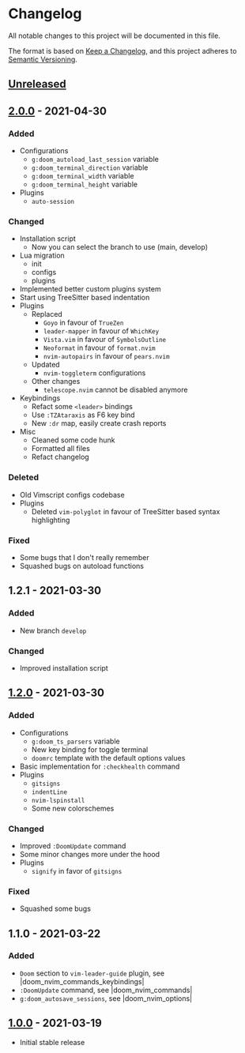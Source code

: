 # Changelog
All notable changes to this project will be documented in this file.

The format is based on [Keep a Changelog](https://keepachangelog.com/en/1.0.0/),
and this project adheres to [Semantic Versioning](https://semver.org/spec/v2.0.0.html).

## [Unreleased]

## [2.0.0] - 2021-04-30
### Added
- Configurations
    - `g:doom_autoload_last_session` variable
    - `g:doom_terminal_direction` variable
    - `g:doom_terminal_width` variable
    - `g:doom_terminal_height` variable
- Plugins
    - `auto-session`

### Changed
- Installation script
    - Now you can select the branch to use (main, develop)
- Lua migration
    - init
    - configs
    - plugins
- Implemented better custom plugins system
- Start using TreeSitter based indentation
- Plugins
    - Replaced
        - `Goyo` in favour of `TrueZen`
        - `leader-mapper` in favour of `WhichKey`
        - `Vista.vim` in favour of `SymbolsOutline`
        - `Neoformat` in favour of `format.nvim`
        - `nvim-autopairs` in favour of `pears.nvim`
    - Updated
        - `nvim-toggleterm` configurations
    - Other changes
        - `telescope.nvim` cannot be disabled anymore
- Keybindings
    - Refact some `<leader>` bindings
    - Use `:TZAtaraxis` as F6 key bind
    - New `:dr` map, easily create crash reports
- Misc
    - Cleaned some code hunk
    - Formatted all files
    - Refact changelog

### Deleted
- Old Vimscript configs codebase
- Plugins
    - Deleted `vim-polyglot` in favour of TreeSitter based
      syntax highlighting

### Fixed
- Some bugs that I don't really remember
- Squashed bugs on autoload functions

## 1.2.1 - 2021-03-30
### Added
- New branch `develop`

### Changed
- Improved installation script

## [1.2.0] - 2021-03-30
### Added
- Configurations
    - `g:doom_ts_parsers` variable
    - New key binding for toggle terminal
    - `doomrc` template with the default options values
- Basic implementation for `:checkhealth` command
- Plugins
    - `gitsigns`
    - `indentLine`
    - `nvim-lspinstall`
    - Some new colorschemes

### Changed
- Improved `:DoomUpdate` command
- Some minor changes more under the hood
- Plugins
    - `signify` in favor of `gitsigns`

### Fixed
- Squashed some bugs

## 1.1.0 - 2021-03-22
### Added
- `Doom` section to `vim-leader-guide` plugin,
  see |doom_nvim_commands_keybindings|
- `:DoomUpdate` command,
  see |doom_nvim_commands|
- `g:doom_autosave_sessions`,
  see |doom_nvim_options|

## [1.0.0] - 2021-03-19
- Initial stable release

[Unreleased]: https://github.com/NTBBloodbath/doom-nvim/compare/v2.0.0...HEAD
[2.0.0]: https://github.com/NTBBloodbath/doom-nvim/compare/v1.2.0...v2.0.0
[1.2.0]: https://github.com/NTBBloodbath/doom-nvim/compare/v0.2.0...v0.3.0
[1.0.0]: https://github.com/NTBBloodbath/doom-nvim/releases/tag/v1.0.0
